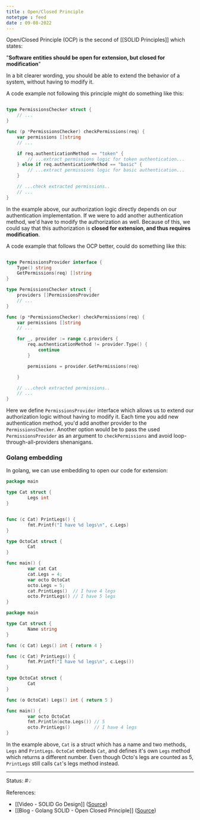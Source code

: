 ```yaml
---
title : Open/Closed Principle
notetype : feed
date : 09-08-2022
---
```


Open/Closed Principle (OCP) is the second of [[SOLID Principles]] which states:

"**Software entities should be open for extension, but closed for modification**"

In a bit clearer wording, you should be able to extend the behavior of a system, without having to modify it.

A code example not following this principle might do something like this:
```go

type PermissionsChecker struct {
	// ...
}

func (p *PermissionsChecker) checkPermissions(req) {
	var permissions []string
	// ...

	if req.authenticationMethod == "token" {
		// ...extract permissions logic for token authentication...
	} else if req.authenticationMethod == "basic" {
		// ...extract permissions logic for basic authentication...
	}

	// ...check extracted permissions..
	// ...
}
```


In the example above, our authorization logic directly depends on our authentication implementation. If we were to add another authentication method, we'd have to modify the authorization as well. Because of this, we could say that this authorization is **closed for extension, and thus requires modification**.

A code example that follows the OCP better, could do something like this:

```go

type PermissionsProvider interface {
	Type() string
	GetPermissions(req) []string
}

type PermissionsChecker struct {
	providers []PermissionsProvider
	// ...
}

func (p *PermissionsChecker) checkPermissions(req) {
	var permissions []string
	// ...

	for _, provider := range c.providers {
		req.authenticationMethod != provider.Type() {
			continue
		}

		permissions = provider.GetPermissions(req)

	}

	// ...check extracted permissions..
	// ...
}

```

Here we define `PermissionsProvider` interface which allows us to extend our authorization logic without having to modify it. Each time you add new authentication method, you'd add another provider to the `PermissionsChecker`. Another option would be to pass the used `PermissionsProvider` as an argument to `checkPermissions` and avoid loop-through-all-providers shenanigans.

### Golang embedding

In golang, we can use embedding to open our code for extension:

```go
package main

type Cat struct {
        Legs int
}


func (c Cat) PrintLegs() {
        fmt.Printf("I have %d legs\n", c.Legs)
}

type OctoCat struct {
        Cat
}

func main() {
		var cat Cat
		cat.Legs = 4;
        var octo OctoCat
        octo.Legs = 5;
        cat.PrintLegs()  // I have 4 legs
        octo.PrintLegs() // I have 5 legs
}
```



```go
package main

type Cat struct {
        Name string
}

func (c Cat) Legs() int { return 4 }

func (c Cat) PrintLegs() {
        fmt.Printf("I have %d legs\n", c.Legs())
}

type OctoCat struct {
        Cat
}

func (o OctoCat) Legs() int { return 5 }

func main() {
        var octo OctoCat
        fmt.Println(octo.Legs()) // 5
        octo.PrintLegs()         // I have 4 legs
}
```

In the example above, `Cat` is a struct which has a name and two methods, `Legs` and `PrintLegs`. `OctoCat` embeds `Cat`, and defines it's own `Legs` method which returns a different number. Even though Octo's legs are counted as 5, `PrintLegs` still calls `Cat`'s legs method instead.



-----

Status: #💡 

References:
- [[Video - SOLID Go Design]] ([Source](https://www.youtube.com/watch?v=zzAdEt3xZ1M&ab_channel=GopherConUK))
- [[Blog - Golang SOLID - Open Closed Principle]] ([Source](https://levelup.gitconnected.com/practical-solid-in-golang-open-closed-principle-1dd361565452))
